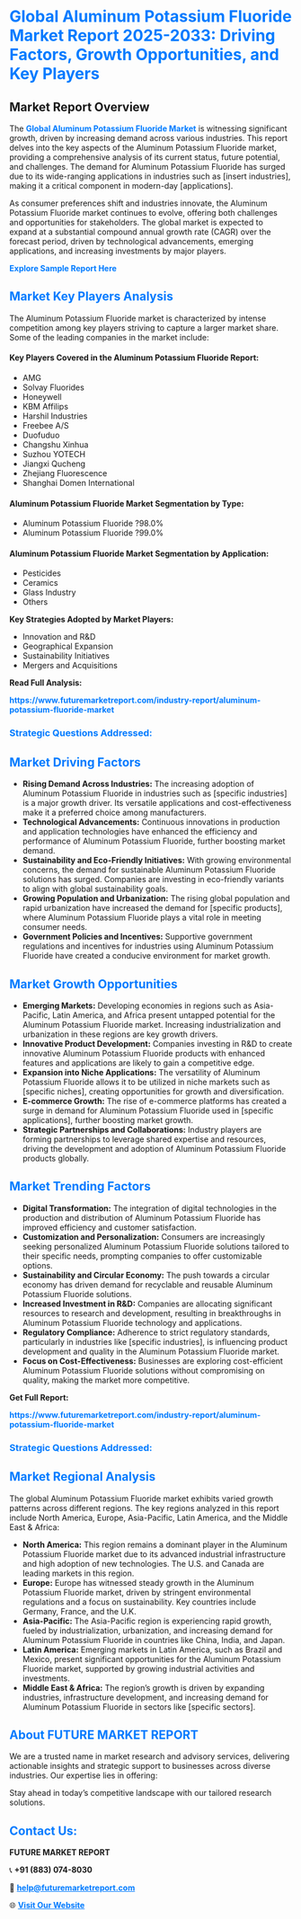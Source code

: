 <h1 style="color: #007BFF;">Global Aluminum Potassium Fluoride Market Report 2025-2033: Driving Factors, Growth Opportunities, and Key Players</h1>

<section id="overview">
<h2>Market Report Overview</h2>
<p>The <a href="https://www.futuremarketreport.com/industry-report/aluminum-potassium-fluoride-market" style="color: #007BFF; text-decoration: none;"><strong>Global Aluminum Potassium Fluoride Market</strong></a> is witnessing significant growth, driven by increasing demand across various industries. This report delves into the key aspects of the Aluminum Potassium Fluoride market, providing a comprehensive analysis of its current status, future potential, and challenges. The demand for Aluminum Potassium Fluoride has surged due to its wide-ranging applications in industries such as [insert industries], making it a critical component in modern-day [applications].</p>
<p>As consumer preferences shift and industries innovate, the Aluminum Potassium Fluoride market continues to evolve, offering both challenges and opportunities for stakeholders. The global market is expected to expand at a substantial compound annual growth rate (CAGR) over the forecast period, driven by technological advancements, emerging applications, and increasing investments by major players.</p>
</section>

<section id="overview">
<p><a href="https://www.futuremarketreport.com/request-sample/reportId=83766" style="color: #007BFF; text-decoration: none;"><strong>Explore Sample Report Here</strong></a></p>
</section>

<section id="key-players">
<h2 style="color: #007BFF;">Market Key Players Analysis</h2>
<p>The Aluminum Potassium Fluoride market is characterized by intense competition among key players striving to capture a larger market share. Some of the leading companies in the market include:</p>
<h4>Key Players Covered in the Aluminum Potassium Fluoride Report:</h4>
<ul><li>AMG</li><li>Solvay Fluorides</li><li>Honeywell</li><li>KBM Affilips</li><li>Harshil Industries</li><li>Freebee A/S</li><li>Duofuduo</li><li>Changshu Xinhua</li><li>Suzhou YOTECH</li><li>Jiangxi Qucheng</li><li>Zhejiang Fluorescence</li><li>Shanghai Domen International</li></ul>
<h4>Aluminum Potassium Fluoride Market Segmentation by Type:</h4>
<ul><li>Aluminum Potassium Fluoride ?98.0%</li><li>Aluminum Potassium Fluoride ?99.0%</li></ul>

<h4>Aluminum Potassium Fluoride Market Segmentation by Application:</h4>
<ul><li>Pesticides</li><li>Ceramics</li><li>Glass Industry</li><li>Others</li></ul>
<p><strong>Key Strategies Adopted by Market Players:</strong></p>
<ul>
<li>Innovation and R&D</li>
<li>Geographical Expansion</li>
<li>Sustainability Initiatives</li>
<li>Mergers and Acquisitions</li>
</ul>
</section>

<section>
<p><strong>Read Full Analysis: </strong></p><a href="https://www.futuremarketreport.com/industry-report/aluminum-potassium-fluoride-market" style="color: #007BFF; text-decoration: none;"><strong>https://www.futuremarketreport.com/industry-report/aluminum-potassium-fluoride-market</strong></a>
<h3 style="color: #007BFF;">Strategic Questions Addressed:</h3>
</section>

<section id="driving-factors">
<h2 style="color: #007BFF;">Market Driving Factors</h2>
<ul>
<li><strong>Rising Demand Across Industries:</strong> The increasing adoption of Aluminum Potassium Fluoride in industries such as [specific industries] is a major growth driver. Its versatile applications and cost-effectiveness make it a preferred choice among manufacturers.</li>
<li><strong>Technological Advancements:</strong> Continuous innovations in production and application technologies have enhanced the efficiency and performance of Aluminum Potassium Fluoride, further boosting market demand.</li>
<li><strong>Sustainability and Eco-Friendly Initiatives:</strong> With growing environmental concerns, the demand for sustainable Aluminum Potassium Fluoride solutions has surged. Companies are investing in eco-friendly variants to align with global sustainability goals.</li>
<li><strong>Growing Population and Urbanization:</strong> The rising global population and rapid urbanization have increased the demand for [specific products], where Aluminum Potassium Fluoride plays a vital role in meeting consumer needs.</li>
<li><strong>Government Policies and Incentives:</strong> Supportive government regulations and incentives for industries using Aluminum Potassium Fluoride have created a conducive environment for market growth.</li>
</ul>
</section>

<section id="growth-opportunities">
<h2 style="color: #007BFF;">Market Growth Opportunities</h2>
<ul>
<li><strong>Emerging Markets:</strong> Developing economies in regions such as Asia-Pacific, Latin America, and Africa present untapped potential for the Aluminum Potassium Fluoride market. Increasing industrialization and urbanization in these regions are key growth drivers.</li>
<li><strong>Innovative Product Development:</strong> Companies investing in R&D to create innovative Aluminum Potassium Fluoride products with enhanced features and applications are likely to gain a competitive edge.</li>
<li><strong>Expansion into Niche Applications:</strong> The versatility of Aluminum Potassium Fluoride allows it to be utilized in niche markets such as [specific niches], creating opportunities for growth and diversification.</li>
<li><strong>E-commerce Growth:</strong> The rise of e-commerce platforms has created a surge in demand for Aluminum Potassium Fluoride used in [specific applications], further boosting market growth.</li>
<li><strong>Strategic Partnerships and Collaborations:</strong> Industry players are forming partnerships to leverage shared expertise and resources, driving the development and adoption of Aluminum Potassium Fluoride products globally.</li>
</ul>
</section>

<section id="trending-factors">
<h2 style="color: #007BFF;">Market Trending Factors</h2>
<ul>
<li><strong>Digital Transformation:</strong> The integration of digital technologies in the production and distribution of Aluminum Potassium Fluoride has improved efficiency and customer satisfaction.</li>
<li><strong>Customization and Personalization:</strong> Consumers are increasingly seeking personalized Aluminum Potassium Fluoride solutions tailored to their specific needs, prompting companies to offer customizable options.</li>
<li><strong>Sustainability and Circular Economy:</strong> The push towards a circular economy has driven demand for recyclable and reusable Aluminum Potassium Fluoride solutions.</li>
<li><strong>Increased Investment in R&D:</strong> Companies are allocating significant resources to research and development, resulting in breakthroughs in Aluminum Potassium Fluoride technology and applications.</li>
<li><strong>Regulatory Compliance:</strong> Adherence to strict regulatory standards, particularly in industries like [specific industries], is influencing product development and quality in the Aluminum Potassium Fluoride market.</li>
<li><strong>Focus on Cost-Effectiveness:</strong> Businesses are exploring cost-efficient Aluminum Potassium Fluoride solutions without compromising on quality, making the market more competitive.</li>
</ul>
</section>

<section>
<p><strong>Get Full Report: </strong></p><a href="https://www.futuremarketreport.com/industry-report/aluminum-potassium-fluoride-market" style="color: #007BFF; text-decoration: none;"><strong>https://www.futuremarketreport.com/industry-report/aluminum-potassium-fluoride-market</strong></a>
<h3 style="color: #007BFF;">Strategic Questions Addressed:</h3>
</section>


<section id="regional-analysis">
<h2 style="color: #007BFF;">Market Regional Analysis</h2>
<p>The global Aluminum Potassium Fluoride market exhibits varied growth patterns across different regions. The key regions analyzed in this report include North America, Europe, Asia-Pacific, Latin America, and the Middle East & Africa:</p>
<ul>
<li><strong>North America:</strong> This region remains a dominant player in the Aluminum Potassium Fluoride market due to its advanced industrial infrastructure and high adoption of new technologies. The U.S. and Canada are leading markets in this region.</li>
<li><strong>Europe:</strong> Europe has witnessed steady growth in the Aluminum Potassium Fluoride market, driven by stringent environmental regulations and a focus on sustainability. Key countries include Germany, France, and the U.K.</li>
<li><strong>Asia-Pacific:</strong> The Asia-Pacific region is experiencing rapid growth, fueled by industrialization, urbanization, and increasing demand for Aluminum Potassium Fluoride in countries like China, India, and Japan.</li>
<li><strong>Latin America:</strong> Emerging markets in Latin America, such as Brazil and Mexico, present significant opportunities for the Aluminum Potassium Fluoride market, supported by growing industrial activities and investments.</li>
<li><strong>Middle East & Africa:</strong> The region’s growth is driven by expanding industries, infrastructure development, and increasing demand for Aluminum Potassium Fluoride in sectors like [specific sectors].</li>
</ul>
</section>

<footer>
<h2 style="color: #007BFF;">About FUTURE MARKET REPORT</h2>
<p>We are a trusted name in market research and advisory services, delivering actionable insights and strategic support to businesses across diverse industries. Our expertise lies in offering:</p>

<p>Stay ahead in today’s competitive landscape with our tailored research solutions.</p>

<h2 style="color: #007BFF;">Contact Us:</h2>
<p><strong>FUTURE MARKET REPORT</strong></p>
<p>📞 <strong>+91 (883) 074-8030</strong></p>
<p>📧 <strong><a href="mailto:help@futuremarketreport.com" style="color: #007BFF;">help@futuremarketreport.com</a></strong></p>
<p>🌐 <strong><a href="https://www.futuremarketreport.com/" style="color: #007BFF;">Visit Our Website</a></strong></p>
</footer>